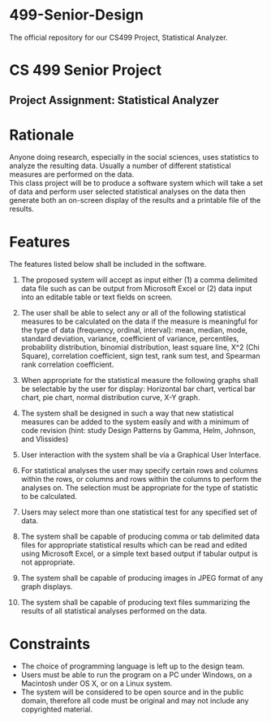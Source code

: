 # 499-Senior-Design

The official repository for our CS499 Project, Statistical Analyzer. 



# CS 499 Senior Project
## Project Assignment: Statistical Analyzer

# Rationale
Anyone doing research, especially in the social sciences, uses statistics to analyze the resulting data.  Usually a number of different statistical measures are performed on the data.  
This class project will be to produce a software system which will take a set of data and perform user selected statistical analyses on the data then generate both an on-screen display of the results and a printable file of the results.

# Features
The features listed below shall be included in the software.
1. The proposed system will accept as input either (1) a comma delimited data file such as can be output from Microsoft Excel or (2) data input into an editable table or text fields on screen.

2. The user shall be able to select any or all of the following statistical measures to be calculated on the data if the measure is meaningful for the type of data (frequency, ordinal, interval):  mean, median, mode, standard deviation, variance, coefficient of variance, percentiles, probability distribution, binomial distribution, least square line, X^2 (Chi Square), correlation coefficient, sign test, rank sum test, and Spearman rank correlation coefficient.

3. When appropriate for the statistical measure the following graphs shall be selectable by the user for display: Horizontal bar chart, vertical bar chart, pie chart, normal distribution curve, X-Y graph.

4. The system shall be designed in such a way that new statistical measures can be added to the system easily and with a minimum of code revision (hint: study Design Patterns by Gamma, Helm, Johnson, and Vlissides)

5. User interaction with the system shall be via a Graphical User Interface.

6. For statistical analyses the user may specify certain rows and columns within the rows, or columns and rows within the columns to perform the analyses on.  The selection must be appropriate for the type of statistic to be calculated.

7. Users may select more than one statistical test for any specified set of data.

8. The system shall be capable of producing comma or tab delimited data files for appropriate statistical results which can be read and edited using Microsoft Excel, or a simple text based output if tabular output is not appropriate.

9. The system shall be capable of producing images in JPEG format of any graph displays.

10. The system shall be capable of producing text files summarizing the results of all statistical analyses performed on the data. 

# Constraints
* The choice of programming language is left up to the design team.
* Users must be able to run the program on a PC under Windows, on a Macintosh under OS X, or on a Linux system. 
* The system will be considered to be open source and in the public domain, therefore all code must be original and may not include any copyrighted material.
